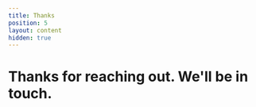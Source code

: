 ```yaml
---
title: Thanks
position: 5
layout: content
hidden: true
---
```


# Thanks for reaching out. We'll be in touch.
